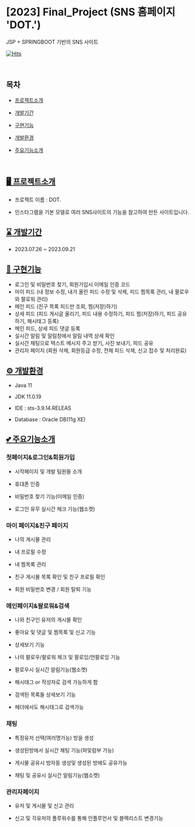 # [2023] Final_Project (SNS 홈페이지 'DOT.')
JSP + SPRINGBOOT 기반의 SNS 사이트

[![Hits](https://hits.seeyoufarm.com/api/count/incr/badge.svg?url=https%3A%2F%2Fgithub.com%2Fyeoneeeeeee&count_bg=%23F0406A&title_bg=%23555555&icon=&icon_color=%23E7E7E7&title=hits&edge_flat=false)](https://hits.seeyoufarm.com)

<br>

## 목차
  - [프로젝트소개](#프로젝트소개)
   
  - [개발기간](#개발기간)
  
  - [구현기능](#구현기능)
  
  - [개발환경](#개발환경)
  
  - [주요기능소개](#주요기능소개)

<br>

##  [🖥️ 프로젝트소개](#프로젝트소개)
- 프로젝트 이름 : DOT.

- 인스타그램을 기본 모델로 여러 SNS사이트의 기능을 참고하여 만든 사이트입니다.


## [⌛ 개발기간](#개발기간)
- 2023.07.26 ~ 2023.09.21


## [🌟 구현기능](#구현기능)
- 로그인 및 비밀번호 찾기, 회원가입시 이메일 인증 코드
- 마이 피드 (내 정보 수정, 내가 올린 피드 수정 및 삭제, 피드 찜목록 관리, 내 팔로우와 팔로워 
관리)
- 메인 피드 (친구 목록 피드만 조회, 찜(저장)하기)
- 상세 피드 (피드 게시글 올리기, 피드 내용 수정하기, 피드 찜(저장)하기, 피드 공유하기, 
해시태그 등록)
- 메인 피드, 상세 피드 댓글 등록 
- 실시간 알림 및 알림창에서 알림 내역 상세 확인
- 실시간 채팅으로 텍스트 메시지 주고 받기, 사진 보내기, 피드 공유
- 관리자 페이지 (회원 삭제, 회원등급 수정, 전체 피드 삭제, 신고 접수 및 처리완료)


## [⚙️ 개발환경](#개발환경)
- Java 11
  
- JDK 11.0.19
  
- IDE : sts-3.9.14.RELEAS
  
- Database : Oracle DB(11g XE)


## [💕 주요기능소개](#주요기능소개)
### 첫페이지&로그인&회원가입
- 시작페이지 및 개발 팀원들 소개

- 휴대폰 인증

- 비밀번호 찾기 기능(이메일 인증)

- 로그인 유무 실시간 체크 기능(웹소켓)


### 마이 페이지&친구 페이지
- 나의 게시물 관리

- 내 프로필 수정

- 내 찜목록 관리

- 친구 게시물 목록 확인 및 친구 프로필 확인

- 회원 비밀번호 변경 / 회원 탈퇴 기능


### 메인페이지&팔로워&검색
- 나와 친구인 유저의 게시물 확인

- 좋아요 및 댓글 및 찜목록 및 신고 기능

- 상세보기 기능

- 나의 팔로우/팔로워 체크 및 팔로잉/언팔로잉 기능

- 팔로우시 실시간 알림기능(웹소켓)

- 해시태그 or 작성자로 검색 가능하게 함

- 검색된 목록들 상세보기 기능

- 헤더에서도 해시태그로 검색가능


### 채팅
- 특정유저 선택(여러명가능) 방을 생성

- 생성된방에서 실시간 채팅 기능(파잋럼부 가능)

- 게시물 공유시 방자동 생성및 생성된 방에도 공유가능

- 채팅 및 공유시 실시간 알림기능(웹소켓)


### 관리자페이지
- 유저 및 게시물 및 신고 관리

- 신고 및 각유저의 폴루워수를 통해 인플루언서 및 블랙리스트 변경기능

